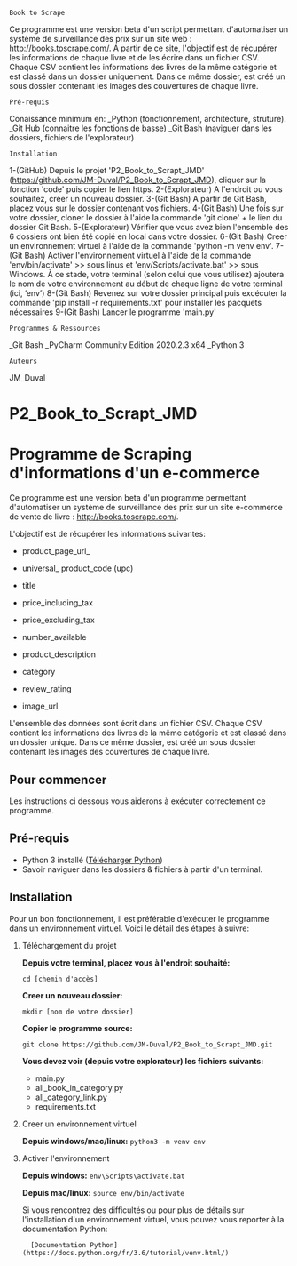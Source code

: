   
    Book to Scrape
Ce programme est une version beta d'un script permettant d'automatiser un système de surveillance des prix sur un site web : http://books.toscrape.com/. 
A partir de ce site, l'objectif est de récupérer les informations de chaque livre et de les écrire dans un fichier CSV. Chaque CSV contient les informations des livres de la même catégorie et est classé dans un dossier uniquement. Dans ce même dossier, est créé un sous dossier contenant les images des  couvertures de chaque livre.

    Pré-requis
Conaissance minimum en:
_Python (fonctionnement, architecture, struture).
_Git Hub (connaitre les fonctions de basse)
_Git Bash (naviguer dans les dossiers, fichiers de l'explorateur)

    Installation

1-(GitHub) Depuis le projet 'P2_Book_to_Scrapt_JMD' (https://github.com/JM-Duval/P2_Book_to_Scrapt_JMD), cliquer sur la fonction 'code' puis copier le lien https. 
2-(Explorateur) A l'endroit ou vous souhaitez, créer un nouveau dossier.
3-(Git Bash) A partir de Git Bash, placez vous sur le dossier contenant vos fichiers. 
4-(Git Bash) Une fois sur votre dossier, cloner le dossier à l'aide la commande 'git clone' + le lien du dossier Git Bash.
5-(Explorateur) Vérifier que vous avez bien l'ensemble des 6 dossiers ont bien été copié en local dans votre dossier.
6-(Git Bash) Creer un environnement virtuel à l'aide de la commande 'python -m venv env'.
7-(Git Bash) Activer l'environnement virtuel à l'aide de la commande 'env/bin/activate' >> sous linus et 'env/Scripts/activate.bat' >> sous Windows. À ce stade, votre terminal (selon celui que vous utilisez) ajoutera le nom de votre environnement au début de chaque ligne de votre terminal (ici, ‘env’)
8-(Git Bash) Revenez sur votre dossier principal puis excécuter la commande 'pip install -r requirements.txt' pour installer les pacquets nécessaires
9-(Git Bash) Lancer le programme 'main.py'
 
    Programmes & Ressources

_Git Bash
_PyCharm Community Edition 2020.2.3 x64
_Python 3

    Auteurs

JM_Duval


# P2_Book_to_Scrapt_JMD
# Programme de Scraping d'informations d'un e-commerce

Ce programme est une version beta d'un programme permettant d'automatiser un système de surveillance des prix sur un site e-commerce de vente de livre : http://books.toscrape.com/. 

L'objectif est de récupérer les informations suivantes:

* product_page_url_

* universal_ product_code (upc)

* title

* price_including_tax

* price_excluding_tax

* number_available

* product_description

* category

* review_rating

* image_url


L'ensemble des données sont écrit dans un fichier CSV. Chaque CSV contient les informations des livres de la même catégorie et est classé dans un dossier unique. Dans ce même dossier, est créé un sous dossier contenant les images des couvertures de chaque livre.

## Pour commencer

Les instructions ci dessous vous aiderons à exécuter correctement ce programme. 

## Pré-requis 

* Python 3 installé ([Télécharger Python](https://www.python.org/downloads/)) 
* Savoir naviguer dans les dossiers & fichiers à partir d'un terminal.

## Installation

Pour un bon fonctionnement, il est préférable d'exécuter le programme dans un environnement virtuel.
Voici le détail des étapes à suivre:

1. Téléchargement du projet

    **Depuis votre terminal, placez vous à l'endroit souhaité:** 
    
    ```cd [chemin d'accès]```  
    
    **Creer un nouveau dossier:**
    
    ```mkdir [nom de votre dossier]```
    
    **Copier le programme source:**
    
    ```git clone https://github.com/JM-Duval/P2_Book_to_Scrapt_JMD.git```
    
    **Vous devez voir (depuis votre explorateur) les fichiers suivants:**
    * main.py
    * all_book_in_category.py
    * all_category_link.py
    * requirements.txt
    

3. Creer un environnement virtuel

    **Depuis windows/mac/linux:** ```python3 -m venv env```
    

4. Activer l'environnement
    
    **Depuis windows:** ```env\Scripts\activate.bat```
    
    **Depuis mac/linux:** ```source env/bin/activate```
    
    Si vous rencontrez des difficultés ou pour plus de détails sur l'installation d'un environnement virtuel, vous pouvez vous reporter à la documentation Python:
    
         [Documentation Python](https://docs.python.org/fr/3.6/tutorial/venv.html/)  
    
    
